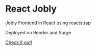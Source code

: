 # React Jobly

Jobly Frontend in React using reactstrap

Deployed on Render and Surge

[Check it out!](https://huge-potato.surge.sh/)
